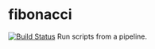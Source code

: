 # fibonacci
[![Build Status](http://ec2-18-144-141-116.us-west-1.compute.amazonaws.com/buildStatus/icon?job=fibonacci)](http://ec2-18-144-141-116.us-west-1.compute.amazonaws.com/job/fibonacci/)
Run scripts from a pipeline.

